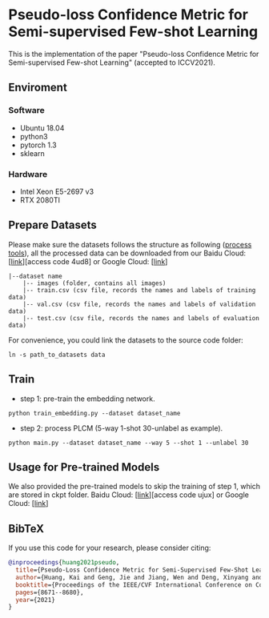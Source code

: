 # Pseudo-loss Confidence Metric for Semi-supervised Few-shot Learning
This is the implementation of the paper "Pseudo-loss Confidence Metric for Semi-supervised Few-shot Learning" (accepted to ICCV2021).
## Enviroment
### Software
- Ubuntu 18.04
- python3
- pytorch 1.3
- sklearn
### Hardware
- Intel Xeon E5-2697 v3
- RTX 2080TI

## Prepare Datasets
Please make sure the datasets follows the structure as following ([process tools](https://github.com/yaoyao-liu/mini-imagenet-tools)), all the processed data can be downloaded from our Baidu Cloud: [[link](https://pan.baidu.com/s/1plz04xZ10sVThYoAO4TryA)][access code 4ud8] or Google Cloud: [[link](https://drive.google.com/drive/folders/1RXrl44bpXSA3LMl7bBke_pQI-Xqf8i9y?usp=sharing)]
```
|--dataset name
    |-- images (folder, contains all images)
    |-- train.csv (csv file, records the names and labels of training data)
    |-- val.csv (csv file, records the names and labels of validation data)
    |-- test.csv (csv file, records the names and labels of evaluation data)
```
For convenience, you could link the datasets to the source code folder:
```
ln -s path_to_datasets data
```

## Train
- step 1: pre-train the embedding network.

```
python train_embedding.py --dataset dataset_name
```
- step 2: process PLCM (5-way 1-shot 30-unlabel as example).

```
python main.py --dataset dataset_name --way 5 --shot 1 --unlabel 30
```

## Usage for Pre-trained Models
We also provided the pre-trained models to skip the training of step 1, which are stored in ckpt folder.
Baidu Cloud: [[link](https://pan.baidu.com/s/1PBMvL_xYiCx0ycZpp7Q-4Q)][access code ujux] or Google Cloud: [[link](https://drive.google.com/drive/folders/1d7lwJtdqi8qRD6Tx_zcaTI7roI4We6WL?usp=sharing)]

## BibTeX
If you use this code for your research, please consider citing:
````BibTeX
@inproceedings{huang2021pseudo,
  title={Pseudo-Loss Confidence Metric for Semi-Supervised Few-Shot Learning},
  author={Huang, Kai and Geng, Jie and Jiang, Wen and Deng, Xinyang and Xu, Zhe},
  booktitle={Proceedings of the IEEE/CVF International Conference on Computer Vision},
  pages={8671--8680},
  year={2021}
}
````